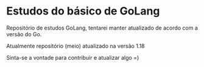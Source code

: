 # Estudos do básico de GoLang

Repositório de estudos GoLang, tentarei manter atualizado de acordo com a versão do Go. <br>


Atualmente repositório (meio) atualizado na versão 1.18


Sinta-se a vontade para contribuir e atualizar algo =) 
